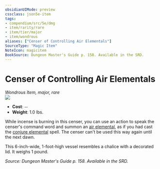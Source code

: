 ```yaml
---
obsidianUIMode: preview
cssclass: json5e-item
tags:
- compendium/src/5e/dmg
- item/rarity/rare
- item/tier/major
- item/wondrous
aliases: ["Censer of Controlling Air Elementals"]
SourceType: "Magic Item"
NoteIcon: magicitem
BookSource: Dungeon Master's Guide p. 158. Available in the SRD.
---
```

# Censer of Controlling Air Elementals
*Wondrous Item, major, rare*  
![](/2-Mechanics/CLI/items/img/censer-of-controlling-air-elementals.webp#right)  

- **Cost**: ⏤
- **Weight**: 1.0 lbs.

While incense is burning in this censer, you can use an action to speak the censer's command word and summon an [air elemental](/2-Mechanics/CLI/bestiary/elemental/air-elemental.md), as if you had cast the [conjure elemental](/2-Mechanics/CLI/spells/conjure-elemental.md) spell. The censer can't be used this way again until the next dawn.

This 6-inch-wide, 1-foot-high vessel resembles a chalice with a decorated lid. It weighs 1 pound.

*Source: Dungeon Master's Guide p. 158. Available in the SRD.*